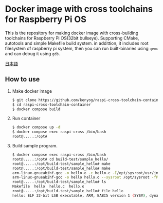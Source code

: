 # Docker image with cross toolchains for Raspberry Pi OS

This is the repository for making docker image with cross-building toolchains for Raspberry Pi OS(32bit bullseye).
Supporting CMake, autotools and simple Makefile build system.
in addittion, it includes root filesystem of raspberry pi system, then you can
run built-binaries using `qemu` and can debug it using `gdb`.

[日本語](./README.ja.md)

## How to use

1. Make docker image
    ```sh
    $ git clone https://github.com/kenyog/raspi-cross-toolchain-container.git
    $ cd raspi-cross-toolchain-container
    $ docker compose build
    ```

2. Run container
    ```sh
    $ docker compose up -d
    $ docker compose exec raspi-cross /bin/bash
    root@.....:/opt#
    ```

3. Build sample program.
    ```sh
    $ docker compose exec raspi-cross /bin/bash
    root@.....:/opt# cd build-test/sample_hello/
    root@.....:/opt/build-test/sample_hello# make
    root@.....:/opt/build-test/sample_hello# make
    arm-linux-gnueabihf-gcc -o hello.o -c hello.c -I/opt/sysroot/usr/include/arm-linux-gnueabihf -I/opt/sysroot/usr/include/arm-linux-gnueabihf -fPIC -Wl,-rpath-link,/opt/sysroot/usr/lib/arm-linux-gnueabihf -L/opt/sysroot/usr/lib/arm-linux-gnueabihf
    arm-linux-gnueabihf-gcc -o hello hello.o --sysroot /opt/sysroot -fPIC -Wl,-rpath-link,/opt/sysroot/usr/lib/arm-linux-gnueabihf -L/opt/sysroot/usr/lib/ -L/opt/sysroot/usr/lib/arm-linux-gnueabihf -L/opt/sysroot/lib
    root@.....:/opt/build-test/sample_hello# ls
    Makefile  hello  hello.c  hello.o
    root@.....:/opt/build-test/sample_hello# file hello
    hello: ELF 32-bit LSB executable, ARM, EABI5 version 1 (SYSV), dynamically linked, interpreter /lib/ld-linux-armhf.so.3, for GNU/Linux 3.2.0, not stripped
    ```

